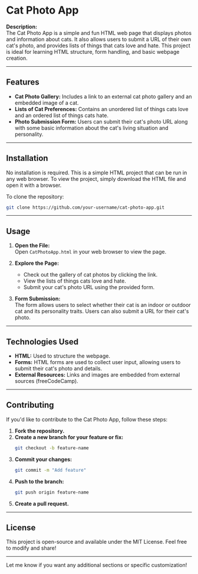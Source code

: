 

# Cat Photo App

**Description:**  
The Cat Photo App is a simple and fun HTML web page that displays photos and information about cats. It also allows users to submit a URL of their own cat's photo, and provides lists of things that cats love and hate. This project is ideal for learning HTML structure, form handling, and basic webpage creation.

---

## Features

- **Cat Photo Gallery:** Includes a link to an external cat photo gallery and an embedded image of a cat.
- **Lists of Cat Preferences:** Contains an unordered list of things cats love and an ordered list of things cats hate.
- **Photo Submission Form:** Users can submit their cat's photo URL along with some basic information about the cat's living situation and personality.

---

## Installation

No installation is required. This is a simple HTML project that can be run in any web browser. To view the project, simply download the HTML file and open it with a browser.

To clone the repository:
```bash
git clone https://github.com/your-username/cat-photo-app.git
```

---

## Usage

1. **Open the File:**  
   Open `CatPhotoApp.html` in your web browser to view the page.

2. **Explore the Page:**
   - Check out the gallery of cat photos by clicking the link.
   - View the lists of things cats love and hate.
   - Submit your cat's photo URL using the provided form.

3. **Form Submission:**  
   The form allows users to select whether their cat is an indoor or outdoor cat and its personality traits. Users can also submit a URL for their cat's photo.

---

## Technologies Used

- **HTML:** Used to structure the webpage.
- **Forms:** HTML forms are used to collect user input, allowing users to submit their cat's photo and details.
- **External Resources:** Links and images are embedded from external sources (freeCodeCamp).

---

## Contributing

If you'd like to contribute to the Cat Photo App, follow these steps:

1. **Fork the repository.**
2. **Create a new branch for your feature or fix:**
   ```bash
   git checkout -b feature-name
   ```
3. **Commit your changes:**
   ```bash
   git commit -m "Add feature"
   ```
4. **Push to the branch:**
   ```bash
   git push origin feature-name
   ```
5. **Create a pull request.**

---

## License

This project is open-source and available under the MIT License. Feel free to modify and share!

---

Let me know if you want any additional sections or specific customization!
